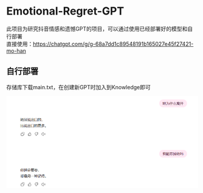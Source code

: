 # Emotional-Regret-GPT
此项目为研究抖音情感和遗憾GPT的项目，可以通过使用已经部署好的模型和自行部署 <br>
直接使用：https://chatgpt.com/g/g-68a7dd1c89548191b165027e45f27421-mo-han <br>
## 自行部署
存储库下载main.txt，在创建新GPT时加入到Knowledge即可 <br>
<p align="center">
  <img src="t.jpg" alt="效果图" />
</p>
